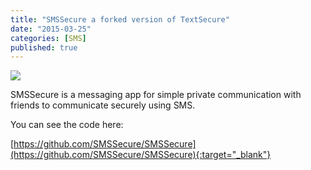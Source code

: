 ```yaml
---
title: "SMSSecure a forked version of TextSecure"
date: "2015-03-25"
categories: [SMS]
published: true
---
```


![](../images/GitImage-300x300-300x300.png)

SMSSecure is a messaging app for simple private communication with friends to communicate securely using SMS.

You can see the code here:

[https://github.com/SMSSecure/SMSSecure](https://github.com/SMSSecure/SMSSecure){:target="_blank"}
